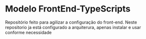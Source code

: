 # Modelo FrontEnd-TypeScripts
Repositório feito para agilizar a configuração do front-end. Neste repositorio ja está configurado a arquiterura, apenas instalar e usar conforme necessidade
